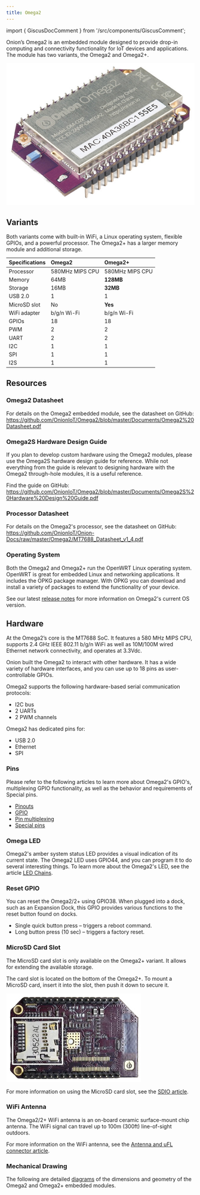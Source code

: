 ```yaml
---
title: Omega2
---
```


import { GiscusDocComment } from '/src/components/GiscusComment';

Onion’s Omega2 is an embedded module designed to provide drop-in computing and connectivity functionality for IoT devices and applications. The module has two variants, the Omega2 and Omega2+.

![omega2-module](./assets/omega2-product.jpg)

## Variants

Both variants come with built-in WiFi, a Linux operating system, flexible GPIOs, and a powerful processor. The Omega2+ has a larger memory module and additional storage.

| Specifications | Omega2          | Omega2+         |
| :------------- | :-------------- | :-------------- |
| Processor      | 580MHz MIPS CPU | 580MHz MIPS CPU |
| Memory         | 64MB            | **128MB**       |
| Storage        | 16MB            | **32MB**        |
| USB  2.0       | 1               | 1               |
| MicroSD slot   | No              | **Yes**         |
| WiFi adapter   | b/g/n Wi-Fi     | b/g/n Wi-Fi     |
| GPIOs          | 18              | 18              |
| PWM            | 2               | 2               |
| UART           | 2               | 2               |
| I2C            | 1               | 1               |
| SPI            | 1               | 1               |
| I2S            | 1               | 1               |

## Resources

### Omega2 Datasheet

For details on the Omega2 embedded module, see the datasheet on GitHub: https://github.com/OnionIoT/Omega2/blob/master/Documents/Omega2%20Datasheet.pdf

### Omega2S Hardware Design Guide

If you plan to develop custom hardware using the Omega2 modules, please use the Omega2S hardware design guide for reference. While not everything from the guide is relevant to designing hardware with the Omega2 through-hole modules, it is a useful reference.

Find the guide on GitHub: https://github.com/OnionIoT/Omega2/blob/master/Documents/Omega2S%20Hardware%20Design%20Guide.pdf

### Processor Datasheet

For details on the Omega2's processor, see the datasheet on GitHub: https://github.com/OnionIoT/Onion-Docs/raw/master/Omega2/MT7688_Datasheet_v1_4.pdf

### Operating System

Both the Omega2 and Omega2+ run the OpenWRT Linux operating system. OpenWRT is great for embedded Linux and networking applications. It includes the OPKG package manager. With OPKG you can download and install a variety of packages to extend the functionality of your device.

See our latest [release notes](https://github.com/OnionIoT/OpenWRT-Packages/releases) for more information on Omega2's current OS version.

## Hardware

At the Omega2’s core is the MT7688 SoC. It features a 580 MHz MIPS CPU, supports 2.4 GHz IEEE 802.11 b/g/n WiFi as well as 10M/100M wired Ethernet network connectivity, and operates at 3.3Vdc.

Onion built the Omega2 to interact with other hardware. It has a wide variety of hardware interfaces, and you can use up to 18 pins as user-controllable GPIOs.

Omega2 supports the following hardware-based serial communication protocols:

- I2C bus
- 2 UARTs
- 2 PWM channels

Omega2 has dedicated pins for:

- USB 2.0
- Ethernet
- SPI

### Pins

Please refer to the following articles to learn more about Omega2's GPIO's, multiplexing GPIO functionality, as well as the behavior and requirements of Special pins.

- [Pinouts](/hardware-interfaces/pinouts)
- [GPIO](/hardware-interfaces/gpio)
- [Pin multiplexing](/hardware-interfaces/pin-multiplexing)
- [Special pins](/hardware-interfaces/special-pins)

### Omega LED

Omega2's amber system status LED provides a visual indication of its current state. The Omega2 LED uses GPIO44, and you can program it to do several interesting things. To learn more about the Omega2's LED, see the article [LED Chains](/hardware-interfaces/ledchain).

### Reset GPIO

You can reset the Omega2/2+ using GPIO38. When plugged into a dock, such as an Expansion Dock, this GPIO provides various functions to the reset button found on docks.

- Single quick button press – triggers a reboot command.
- Long button press (10 sec) – triggers a factory reset.

### MicroSD Card Slot

The MicroSD card slot is only available on the Omega2+ variant. It allows for extending the available storage.

The card slot is located on the bottom of the Omega2+. To mount a MicroSD card, insert it into the slot, then push it down to secure it.

![microSD slot](./assets/microSD-photo.jpg)

For more information on using the MicroSD card slot, see the [SDIO article](/hardware-interfaces/sdio).

### WiFi Antenna

The Omega2/2+ WiFi antenna is an on-board ceramic surface-mount chip antenna. The WiFi signal can travel up to 100m (300ft) line-of-sight outdoors.

For more information on the WiFi antenna, see the [Antenna and uFL connector article](/hardware-interfaces/wifi-antenna).

### Mechanical Drawing

The following are detailed [diagrams](./omega2-mechanical) of the dimensions and geometry of the Omega2 and Omega2+ embedded modules.

<GiscusDocComment />
